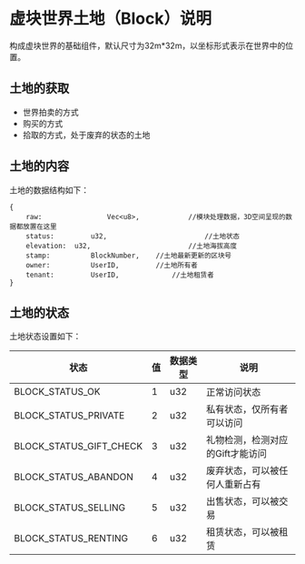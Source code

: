 # 虚块世界土地（Block）说明

构成虚块世界的基础组件，默认尺寸为32m*32m，以坐标形式表示在世界中的位置。



## 土地的获取

* 世界拍卖的方式
* 购买的方式
* 拾取的方式，处于废弃的状态的土地



## 土地的内容

土地的数据结构如下：

```
{
	raw: 				Vec<u8>,   			//模块处理数据，3D空间呈现的数据都放置在这里
	status: 		u32,						//土地状态
	elevation: 	u32, 						//土地海拔高度
	stamp: 			BlockNumber,    //土地最新更新的区块号
	owner: 			UserID,       	//土地所有者
	tenant: 		UserID,     	 	//土地租赁者
}
```



## 土地的状态

土地状态设置如下：

| 状态                    | 值   | 数据类型 | 说明                             |
| ----------------------- | ---- | -------- | -------------------------------- |
| BLOCK_STATUS_OK         | 1    | u32      | 正常访问状态                     |
| BLOCK_STATUS_PRIVATE    | 2    | u32      | 私有状态，仅所有者可以访问       |
| BLOCK_STATUS_GIFT_CHECK | 3    | u32      | 礼物检测，检测对应的Gift才能访问 |
| BLOCK_STATUS_ABANDON    | 4    | u32      | 废弃状态，可以被任何人重新占有   |
| BLOCK_STATUS_SELLING    | 5    | u32      | 出售状态，可以被交易             |
| BLOCK_STATUS_RENTING    | 6    | u32      | 租赁状态，可以被租赁             |

